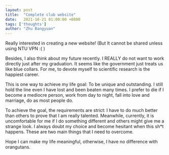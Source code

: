 ```yaml
---
layout: post
title:  "Complete club website"
date:   2021-10-21 01:00:00 +0800
tags: ['thoughts']
author: "Zhu Bangyuan"
---
```


Really interested in creating a new website! (But It cannot be shared unless using NTU VPN :(  )<br>

Besides, I also think about my future recently. I REALLY do not want to work directly just after my graduation. It seems like the government just treats us like blue collars. For me, to devote myself to scientific research is the happiest career. <br>

This is one way to achieve my life goal: To be unique and outstanding. I still hold the line even I have lost and been beaten many times. I prefer to die if I become a mediocre person, work from day to night, fall into love and marriage, do as most people do.<br>

To achieve the goal, the requirements are strict: I have to do much better than others to prove that I am really talented. Meanwhile, currently, it is uncomfortable for me if I do something different and others might give me a strange look. I always doubt my choice and become hesitant when this sh*t happens. These are two main things that I need to overcome.<br>

Hope I can make my life meaningful, otherwise, I have no difference with orangutans. <br>